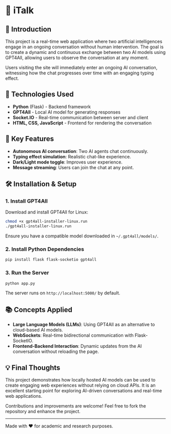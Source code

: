 # 🤖 iTalk

## 📌 Introduction
This project is a real-time web application where two artificial intelligences engage in an ongoing conversation without human intervention. The goal is to create a dynamic and continuous exchange between two AI models using GPT4All, allowing users to observe the conversation at any moment.

Users visiting the site will immediately enter an ongoing AI conversation, witnessing how the chat progresses over time with an engaging typing effect.

## 🚀 Technologies Used
- **Python** (Flask) - Backend framework
- **GPT4All** - Local AI model for generating responses
- **Socket.IO** - Real-time communication between server and client
- **HTML, CSS, JavaScript** - Frontend for rendering the conversation

## 🎯 Key Features
- **Autonomous AI conversation**: Two AI agents chat continuously.
- **Typing effect simulation**: Realistic chat-like experience.
- **Dark/Light mode toggle**: Improves user experience.
- **Message streaming**: Users can join the chat at any point.

## 🛠️ Installation & Setup
### 1. Install GPT4All
Download and install GPT4All for Linux:
```bash
chmod +x gpt4all-installer-linux.run
./gpt4all-installer-linux.run
```
Ensure you have a compatible model downloaded in `~/.gpt4all/models/`.

### 2. Install Python Dependencies
```bash
pip install flask flask-socketio gpt4all
```

### 3. Run the Server
```bash
python app.py
```
The server runs on `http://localhost:5000/` by default.

## 📚 Concepts Applied
- **Large Language Models (LLMs)**: Using GPT4All as an alternative to cloud-based AI models.
- **WebSockets**: Real-time bidirectional communication with Flask-SocketIO.
- **Frontend-Backend Interaction**: Dynamic updates from the AI conversation without reloading the page.

## 💡 Final Thoughts
This project demonstrates how locally hosted AI models can be used to create engaging web experiences without relying on cloud APIs. It is an excellent starting point for exploring AI-driven conversations and real-time web applications.

Contributions and improvements are welcome! Feel free to fork the repository and enhance the project.

---

Made with ❤️ for academic and research purposes.

